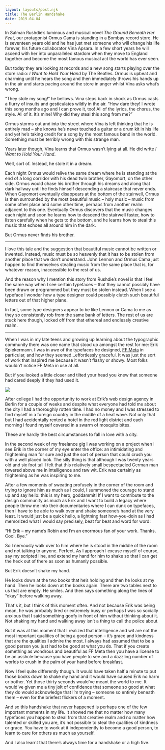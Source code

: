 ```yaml
---
layout: layouts/post.njk
title: The Berlin Handshake
date: 2019-04-04
---
```


In Salman Rushdie’s luminous and musical novel _The Ground Beneath Her Feet_, our protagonist Ormus Cama is standing in a Bombay record store. He is seventeen years old and he has just met someone who will change his life forever, his future collaborator Vina Apsara. In a few short years he will ascend with her into unparalleled stardom when they move to England together and become the most famous musical act the world has ever seen.

But today they are looking at records and a new song starts playing over the store radio: _I Want to Hold Your Hand_ by The Beatles. Ormus is upbeat and charming until he hears the song and then immediately throws his hands up in the air and starts pacing around the store in anger whilst Vina asks what’s wrong.

“They stole my song!” he bellows. Vina steps back in shock as Ormus casts a flurry of insults and gesticulates wildly in the air. “How dare they! I wrote this song months ago and I can prove it, too! All of the lyrics, the chorus, the style. All of it. It’s mine! Why did they steal this song from me?”

Ormus storms out and into the street where Vina is left thinking that he is entirely mad – she knows he’s never touched a guitar or a drum kit in his life and yet he’s taking credit for a song by the most famous band in the world. Something must be terribly wrong with this strange man.

Years later though, Vina learns that Ormus wasn’t lying at all. He did write _I Want to Hold Your Hand_.

Well, sort of. Instead, he stole it in a dream.

Each night Ormus would relive the same dream where he is standing at the end of a long corridor with his dead twin brother, Gayomort, on the other side. Ormus would chase his brother through his dreams and along that dark hallway until he finds himself descending a staircase that never ends. When Gayomort eventually disappears at the bottom of the stairwell, Ormus is then surrounded by the most beautiful music – holy music – music from some other place and some other time, perhaps from another realm adjacent to this one. Eventually Ormus discovers that the music changes each night and soon he learns how to descend the stairwell faster, how to listen carefully when he gets to the bottom, and he learns how to steal this music that echoes all around him in the dark.

But Ormus never finds his brother.

---

I love this tale and the suggestion that beautiful music cannot be written or invented. Instead, music must be so heavenly that it has to be stolen from another place that we don’t understand. John Lennon and Ormus Cama just happen to find themselves stealing music from the same place that is, for whatever reason, inaccessible to the rest of us.

And the reason why I mention this story from Rushdie’s novel is that I feel the same way when I see certain typefaces – that they cannot possibly have been drawn or programmed but they must be stolen instead. When I see a typeface I wonder how a type designer could possibly clutch such beautiful letters out of that higher plane.

In fact, some type designers appear to be like Lennon or Cama to me as they so consistently rob from the same bank of letters. The rest of us are stuck here though, locked off from that ethereal and endlessly creative realm.

---

When I was in my late teens and growing up learning about the typographic community there was one name that stood up amongst the rest for me: Erik Spiekermann. I was in awe of the typefaces he designed, [FF Meta](https://fonts.adobe.com/fonts/ff-meta#fonts-section) in particular, and how they seemed...effortlessly graceful. It was just the sort of work that inspired me because it wasn’t flashy or showy. Most folks wouldn’t notice FF Meta in use at all.

But if you looked a little closer and tilted your head you knew that someone had cared deeply if they had used it.

![](https://buttondown.s3.us-west-2.amazonaws.com/images/b2476df6-9087-4f29-a5ba-84b173562606.png)

After college I had the opportunity to work at Erik’s web design agency in Berlin for a couple of weeks and despite what everyone had told me about the city I had a thoroughly rotten time. I had no money and I was stressed to find myself in a foreign country in the middle of a heat wave. Not only that but I had accidentally rented a hotel in the red light district and each morning I found myself covered in a swarm of mosquito bites.

These are hardly the best circumstances to fall in love with a city.

In the second week of my freelance gig I was working on a project when I see Erik in the corner of my eye enter the office: an intimidating and frightening man for sure and just the sort of person that could crush you with a well placed look. The silly thing is that although I was twenty years old and six foot tall I felt that this relatively small bespectacled German man towered above me in intelligence and raw wit. Erik was certainly as frightening as he was inspiring to me.

After a few moments of sweating profusely in the corner of the room and trying to ignore him as much as I could, I summoned the courage to stand up and say hello: this is my hero, goddammit! If I want to contribute to the design community as much as Erik and I want to build a legacy where people throw me into their documentaries where I can dunk on typefaces, then I have to be able to walk over and shake someone’s hand at the very least. It would just be a quick hello, a lightning fast how-you-doin as I had memorized what I would say precisely, beat for beat and word for word:

“Hi Erik – my name’s Robin and I’m an enormous fan of your work. Thanks. Cool. Bye.”

So I nervously walk over to him where he is stood in the middle of the room and not talking to anyone. Perfect. As I approach I excuse myself of course, say my scripted line, and extend my hand for him to shake so that I can get the heck out of there as soon as humanly possible.

But Erik doesn’t shake my hand.

He looks down at the two books that he’s holding and then he looks at my hand. Then he looks down at the books again. There are two tables next to us that are empty. He smiles. And then says something along the lines of “okay” before walking away.

That's it, but I think of this moment often. And not because Erik was being mean, he was probably tired or extremely busy or perhaps I was so socially anxious that I said something goofy in front of him without thinking about it. Not shaking my hand and walking away isn’t a thing to call the police about.

But it was at this moment that I realized that intelligence and wit are not the most important qualities of being a good person – it’s grace and kindness that are the qualities I admire the most. I always had assumed that to be a good person you just had to be good at what you do. That if you create something as wondrous and beautiful as FF Meta then you have a license to be an asshole because you have people to see and a dazzling number of worlds to crush in the palm of your hand before breakfast.

Now I feel quite differently though. It would have taken half a minute to put those books down to shake my hand and it would have caused Erik no harm or bother. Yet those thirty seconds would’ve meant the world to me. It would’ve given me a tiny jolt of confidence that someone so good at what they do would acknowledge that I’m trying – someone so entirely beneath them – even for the briefest flickers of a moment.

And so this handshake that never happened is perhaps one of the few important moments in my life. It showed me that no matter how many typefaces you happen to steal from that creative realm and no matter how talented or skilled you are, it’s not possible to steal the qualities of kindness or grace. You have to work at it independently to become a good person, to learn to care for others as much as yourself.

And I also learnt that there’s always time for a handshake or a high five.
